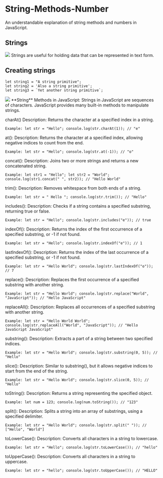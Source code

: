 # String-Methods-Number
An understandable explanation of string methods and numbers in JavaScript.

## Strings

<img src="https://dmitripavlutin.com/what-is-string-in-javascript/cover.png">
Strings are useful for holding data that can be represented in text form. 

## Creating strings

```
let string1 = "A string primitive";
let string2 = 'Also a string primitive';
let string3 = `Yet another string primitive`;
```

<img src="https://phpforever.com/wp-content/uploads/2021/03/Useful-String-Methods-In-JavaScript..png">
**String** Methods in JavaScript:
Strings in JavaScript are sequences of characters. JavaScript provides many built-in methods to manipulate strings.



charAt()
Description: Returns the character at a specified index in a string.
```
Example: let str = "Hello"; console.log(str.charAt(1)); // "e"
```

at():
Description: Returns the character at a specified index, allowing negative indices to count from the end.
```
Example: let str = "Hello"; console.log(str.at(-1)); // "o"
```

concat():
Description: Joins two or more strings and returns a new concatenated string.
```
Example: let str1 = "Hello"; let str2 = "World"; console.log(str1.concat(" ", str2)); // "Hello World"
```

trim():
Description: Removes whitespace from both ends of a string.
```
Example: let str = " Hello "; console.log(str.trim()); // "Hello"
```


includes():
Description: Checks if a string contains a specified substring, returning true or false.
```
Example: let str = "Hello"; console.log(str.includes("e")); // true
```

indexOf():
Description: Returns the index of the first occurrence of a specified substring, or -1 if not found.
```
Example: let str = "Hello"; console.log(str.indexOf("e")); // 1
```

lastIndexOf():
Description: Returns the index of the last occurrence of a specified substring, or -1 if not found.
```
Example: let str = "Hello World"; console.log(str.lastIndexOf("o")); // 7
```

replace():
Description: Replaces the first occurrence of a specified substring with another string.
```
Example: let str = "Hello World"; console.log(str.replace("World", "JavaScript")); // "Hello JavaScript"
```

replaceAll():
Description: Replaces all occurrences of a specified substring with another string.
```
Example: let str = "Hello World World"; console.log(str.replaceAll("World", "JavaScript")); // "Hello JavaScript JavaScript"
```

substring():
Description: Extracts a part of a string between two specified indices.
```
Example: let str = "Hello World"; console.log(str.substring(0, 5)); // "Hello"
```

slice():
Description: Similar to substring(), but it allows negative indices to start from the end of the string.
```
Example: let str = "Hello World"; console.log(str.slice(0, 5)); // "Hello"
```

toString():
Description: Returns a string representing the specified object.
```
Example: let num = 123; console.log(num.toString()); // "123"
```

split():
Description: Splits a string into an array of substrings, using a specified delimiter.
```
Example: let str = "Hello World"; console.log(str.split(" ")); // ["Hello", "World"]
```

toLowerCase():
Description: Converts all characters in a string to lowercase.
```
Example: let str = "Hello"; console.log(str.toLowerCase()); // "hello"
```

toUpperCase():
Description: Converts all characters in a string to uppercase.
```
Example: let str = "hello"; console.log(str.toUpperCase()); // "HELLO"
```
